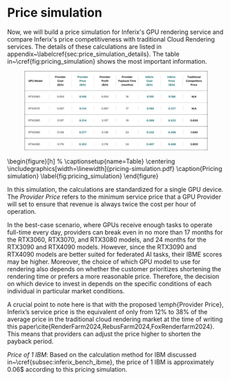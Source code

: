 # Price simulation

Now, we will build a price simulation for Inferix's GPU rendering service and compare Inferix's price competitiveness with traditional Cloud Rendering services. The details of these calculations are listed in appendix\~\labelcref{sec:price\_simulation\_details}. The table in\~\cref{fig:pricing\_simulation} shows the most important information.

<figure><img src="../../.gitbook/assets/pricing-simulation.svg" alt=""><figcaption></figcaption></figure>

\begin{figure}\[h] % \captionsetup{name=Table} \centering \includegraphics\[width=\linewidth]{pricing-simulation.pdf} \caption{Pricing simulation} \label{fig:pricing\_simulation} \end{figure}

In this simulation, the calculations are standardized for a single GPU device. The _Provider Price_ refers to the minimum service price that a GPU Provider will set to ensure that revenue is always twice the cost per hour of operation.

In the best-case scenario, where GPUs receive enough tasks to operate full-time every day, providers can break even in no more than 17 months for the RTX3060, RTX3070, and RTX3080 models, and 24 months for the RTX3090 and RTX4090 models. However, since the RTX3090 and RTX4090 models are better suited for federated AI tasks, their IBME scores may be higher. Moreover, the choice of which GPU model to use for rendering also depends on whether the customer prioritizes shortening the rendering time or prefers a more reasonable price. Therefore, the decision on which device to invest in depends on the specific conditions of each individual in particular market conditions.

A crucial point to note here is that with the proposed \emph{Provider Price}, Inferix’s service price is the equivalent of only from 12% to 38% of the average price in the traditional cloud rendering market at the time of writing this paper\cite{RenderFarm2024,RebusFarm2024,FoxRenderfarm2024}. This means that providers can adjust the price higher to shorten the payback period.

_Price of 1 IBM_: Based on the calculation method for IBM discussed in\~\cref{subsec:inferix\_bench\_ibme}, the price of 1 IBM is approximately 0.06$ according to this pricing simulation.
